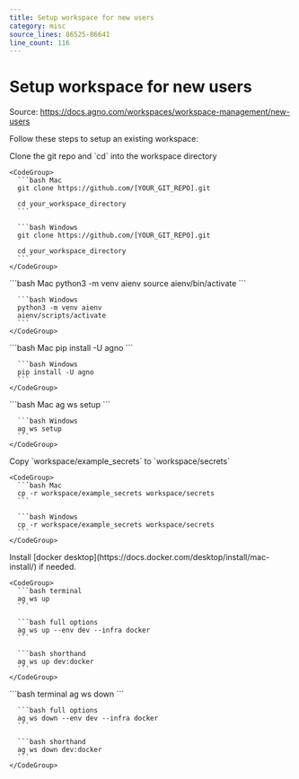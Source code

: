 ```yaml
---
title: Setup workspace for new users
category: misc
source_lines: 86525-86641
line_count: 116
---
```


# Setup workspace for new users
Source: https://docs.agno.com/workspaces/workspace-management/new-users



Follow these steps to setup an existing workspace:

<Steps>
  <Step title="Clone git repository">
    Clone the git repo and `cd` into the workspace directory

    <CodeGroup>
      ```bash Mac
      git clone https://github.com/[YOUR_GIT_REPO].git

      cd your_workspace_directory
      ```

      ```bash Windows
      git clone https://github.com/[YOUR_GIT_REPO].git

      cd your_workspace_directory
      ```
    </CodeGroup>
  </Step>

  <Step title="Create and activate a virtual env">
    <CodeGroup>
      ```bash Mac
      python3 -m venv aienv
      source aienv/bin/activate
      ```

      ```bash Windows
      python3 -m venv aienv
      aienv/scripts/activate
      ```
    </CodeGroup>
  </Step>

  <Step title="Install agno">
    <CodeGroup>
      ```bash Mac
      pip install -U agno
      ```

      ```bash Windows
      pip install -U agno
      ```
    </CodeGroup>
  </Step>

  <Step title="Setup workspace">
    <CodeGroup>
      ```bash Mac
      ag ws setup
      ```

      ```bash Windows
      ag ws setup
      ```
    </CodeGroup>
  </Step>

  <Step title="Copy secrets">
    Copy `workspace/example_secrets` to `workspace/secrets`

    <CodeGroup>
      ```bash Mac
      cp -r workspace/example_secrets workspace/secrets
      ```

      ```bash Windows
      cp -r workspace/example_secrets workspace/secrets
      ```
    </CodeGroup>
  </Step>

  <Step title="Start workspace">
    <Note>
      Install [docker desktop](https://docs.docker.com/desktop/install/mac-install/) if needed.
    </Note>

    <CodeGroup>
      ```bash terminal
      ag ws up
      ```

      ```bash full options
      ag ws up --env dev --infra docker
      ```

      ```bash shorthand
      ag ws up dev:docker
      ```
    </CodeGroup>
  </Step>

  <Step title="Stop workspace">
    <CodeGroup>
      ```bash terminal
      ag ws down
      ```

      ```bash full options
      ag ws down --env dev --infra docker
      ```

      ```bash shorthand
      ag ws down dev:docker
      ```
    </CodeGroup>
  </Step>
</Steps>


